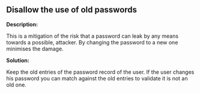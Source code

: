
Disallow the use of old passwords
-------

**Description:**

This is a mitigation of the risk that a password can leak by any means towards a possible,
attacker. By changing the password to a new one minimises the damage.


**Solution:**

Keep the old entries of the password record of the user. If the user changes his password 
you can match against the old entries to validate it is not an old one.
	